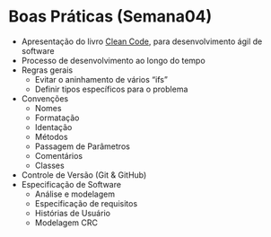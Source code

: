 # Boas Práticas (Semana04)
- Apresentação do livro [Clean Code](https://www.amazon.com.br/C%C3%B3digo-limpo-Robert-C-Martin/dp/8576082675), para desenvolvimento ágil de software
- Processo de desenvolvimento ao longo do tempo
- Regras gerais
  - Evitar o aninhamento de vários “ifs”
  - Definir tipos específicos para o problema
- Convenções
  - Nomes
  - Formatação
  - Identação
  - Métodos
  - Passagem de Parâmetros
  - Comentários
  - Classes
- Controle de Versão (Git & GitHub)
- Especificação de Software
  - Análise e modelagem
  - Especificação de requisitos
  - Histórias de Usuário
  - Modelagem CRC
